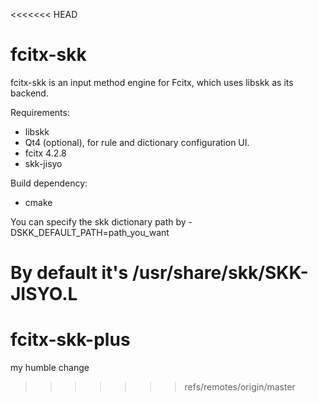 <<<<<<< HEAD
# fcitx-skk

fcitx-skk is an input method engine for Fcitx, which uses libskk as its backend.

Requirements:
 - libskk
 - Qt4 (optional), for rule and dictionary configuration UI.
 - fcitx 4.2.8
 - skk-jisyo

Build dependency:
 - cmake

You can specify the skk dictionary path by -DSKK_DEFAULT_PATH=path_you_want

By default it's /usr/share/skk/SKK-JISYO.L
=======
fcitx-skk-plus
==============

my humble change
>>>>>>> refs/remotes/origin/master
